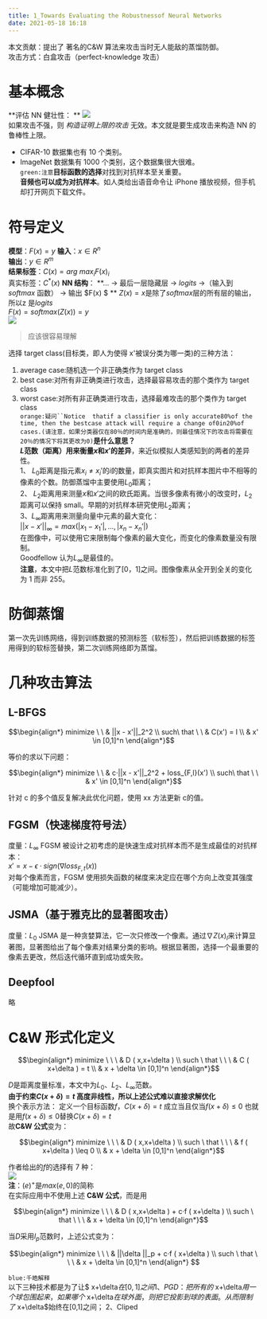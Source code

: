 ```yaml
---
title: 1_Towards Evaluating the Robustnessof Neural Networks
date: 2021-05-18 16:18
---
```

本文贡献：提出了 著名的C&W 算法来攻击当时无人能敌的蒸馏防御。  
攻击方式：白盒攻击（perfect-knowledge 攻击）  

# 基本概念  
**评估 NN 健壮性：  **
![](./_image/2021-05-17/2021-05-17-16-05-06@2x.jpg)  
如果攻击不强，则 *构造证明上限的攻击* 无效。本文就是要生成攻击来构造 NN 的鲁棒性上限。  
- CIFAR-10 数据集也有 10 个类别。  
- ImageNet 数据集有 1000 个类别，这个数据集很大很难。  
`green:注意`**目标函数的选择**对找到对抗样本至关重要。  
**音频也可以成为对抗样本**。如人类给出语音命令让 iPhone 播放视频，但手机却打开网页下载文件。  

# 符号定义   
**模型**：$F(x) = y$
**输入**：$x \in R^n$  
**输出**：$y \in R^m$  
**结果标签**：$C(x) = arg\ max_iF(x)_i$  
真实标签：$C^*(x)$
**NN 结构**：
**... -> 最后一层隐藏层 -> $logits$ ->（输入到 $softmax$ 函数） -> 输出 $F(x) $  **
$Z(x) = x$是除了$softmax$层的所有层的输出，所以z 是$logits$  
$F(x) = softmax(Z(x)) = y$  
![](./_image/2021-05-17/2021-05-17-21-22-19@2x.png)
>  应该很容易理解  

选择 target class(目标类，即人为使得 x'被误分类为哪一类)的三种方法：
1. average case:随机选一个非正确类作为 target class
2. best case:对所有非正确类进行攻击，选择最容易攻击的那个类作为 target class
3. worst case:对所有非正确类进行攻击，选择最难攻击的那个类作为 target class  
`orange:疑问``Notice  thatif a classifier is only accurate80%of the time, then the bestcase attack will require a change of0in20%of cases.(请注意，如果分类器仅在80％的时间内是准确的，则最佳情况下的攻击将需要在20％的情况下将其更改为0)`**是什么意思？**  
**$L$范数（距离）用来衡量$x$和$x'$的差异**，来近似模拟人类感知到的两者的差异性。     
1、 $L_0$距离是指元素$x_i\neq x_{i}'$的$i$的数量，即真实图片和对抗样本图片中不相等的像素的个数。防御蒸馏中主要使用$L_0$距离；  
2、 $L_2$距离用来测量$x$和$x'$之间的欧氏距离。当很多像素有微小的改变时，$L_2$距离可以保持 small。早期的对抗样本研究使用$L_2$距离；  
3、$L_{\infty}$距离用来测量向量中元素的最大变化：  
$||x - x'||_{\infty} = max(|x_1 - x_1'|,...,|x_n - x_n'|)$  
在图像中，可以使用它来限制每个像素的最大变化，而变化的像素数量没有限制。  
Goodfellow 认为$L_{\infty}$是最佳的。  
**注意**，本文中把$L$范数标准化到了[0，1]之间。图像像素从全开到全关的变化为 1 而非 255。   
# 防御蒸馏   
第一次先训练网络，得到训练数据的预测标签（软标签），然后把训练数据的标签用得到的软标签替换，第二次训练网络即为蒸馏。  

# 几种攻击算法  
## L-BFGS  
```math
\begin{align*}
minimize \ \  & ||x - x'||_2^2  \\ 
such\ that \ \  & C(x') = l \\
& x' \in [0,1]^n 
\end{align*}
```  
等价的求以下问题： 
```math
\begin{align*}
minimize \ \   & c·||x - x'||_2^2 + loss_{F,l}(x') \\ 
such\ that \ \  & x' \in [0,1]^n 
\end{align*}
```    
针对 c 的多个值反复解决此优化问题，使用 xx 方法更新 c的值。   
## FGSM（快速梯度符号法）   
度量：$L_{\infty}$
FGSM 被设计之初考虑的是快速生成对抗样本而不是生成最佳的对抗样本：  
$x' = x - \epsilon · sign(\nabla loss_{F,t}(x))$    
对每个像素而言，FGSM 使用损失函数的梯度来决定应在哪个方向上改变其强度（可能增加可能减少）。    
## JSMA（基于雅克比的显著图攻击）  
度量：$L_0$
JSMA 是一种贪婪算法，它一次只修改一个像素。通过$\nabla Z(x)_l$来计算显著图，显著图给出了每个像素对结果分类的影响。根据显著图，选择一个最重要的像素去更改，然后迭代循环直到成功或失败。  
## Deepfool   
略  

# C&W 形式化定义  
```math
\begin{align*}
minimize  \ \ \ & D ( x,x+\delta )  \\
such \ that \ \ \ & C ( x+\delta ) = t \\
& x + \delta \in [0,1]^n
\end{align*}
```    
 $D$是距离度量标准，本文中为$L_0$、$L_2$、$L_{\infty}$范数。   
**由于约束$C ( x+\delta ) = t$ 高度非线性，所以上述公式难以直接求解优化**  
换个表示方法：  定义一个目标函数$f$，$C ( x+\delta ) = t$ 成立当且仅当$f ( x+\delta ) \leq 0$
也就是用$f ( x+\delta ) \leq 0$替换$C ( x+\delta ) = t$  
故**C&W 公式**变为：
```math
\begin{align*}
minimize  \ \ \ & D ( x,x+\delta )  \\
such \ that \ \ \ & f ( x+\delta ) \leq 0 \\
& x + \delta \in [0,1]^n
\end{align*}
```   
作者给出的$f$的选择有 7 种：  
![](./_image/2021-05-18/2021-05-18-16-45-04@2x.png)   
**注**：$(e)^+$是$max(e,0)$的简称   
在实际应用中不使用上述 **C&W 公式**，而是用  
```math
\begin{align*}
minimize  \ \ \ & D ( x,x+\delta ) + c·f ( x+\delta )  \\  
such \ that \ \ \ & x + \delta \in [0,1]^n  
\end{align*}
```   
当$D$采用$l_p$范数时，上述公式变为：  
```math  
\begin{align*}  
minimize  \ \ \ & ||\delta ||_p + c·f ( x+\delta )  \\  
such \ that \ \ \ & x + \delta \in [0,1]^n  
\end{align*}  
```    
`blue:千皓解释`  
以下三种技术都是为了让$ x+\delta$在[0,1]之间
1、PGD：把所有的$ x+\delta$用一个球包围起来，如果哪个$ x+\delta$在球外面，则把它投影到球的表面。从而限制了$ x+\delta$始终在[0,1]之间；
2、Cliped